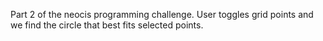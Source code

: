 Part 2 of the neocis programming challenge. User toggles grid points and we find the circle that best fits selected points. 
